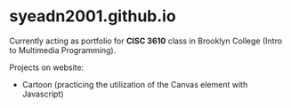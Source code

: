 # syeadn2001.github.io

Currently acting as portfolio for **CISC 3610** class in Brooklyn College (Intro to Multimedia Programming). 

Projects on website:
- Cartoon (practicing the utilization of the Canvas element with Javascript)
